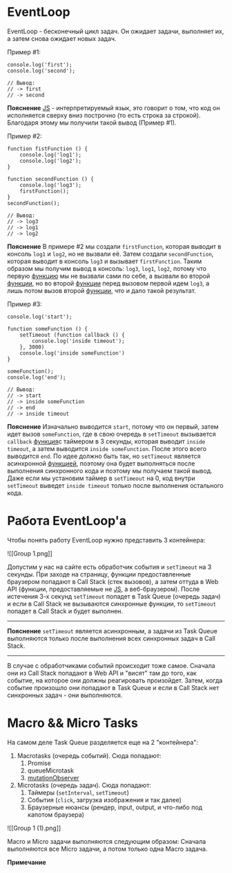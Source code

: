 # EventLoop
EventLoop - бесконечный цикл задач. Он ожидает задачи, выполняет их, а затем снова ожидает новых задач.

Пример #1:
```
console.log('first');
console.log('second');

// Вывод:
// -> first
// -> second
```

**Пояснение**
[JS](JS) - интерпретируемый язык, это говорит о том, что код он исполняется сверху вниз построчно (то есть строка за строкой). Благодаря этому мы получили такой вывод (Пример #1).

Пример #2:
```
function fistFunction () {
	console.log('log1');
	console.log('log2');
}

function secondFunction () {
	console.log('log3');
	firstFunction();
}
secondFunction();

// Вывод:
// -> log3
// -> log1
// -> log2
```

**Пояснение**
В примере #2 мы создали `firstFunction`, которая выводит в консоль `log1` и `log2`, но не вызвали её. Затем создали `secondFunction`, которая выводит в консоль `log3` и вызывает `firstFunction`. Таким образом мы получим вывод в консоль: `log3`, `log1`, `log2`, потому что первую [функцию](Функции) мы не вызвали сами по себе, а вызвали во второй [функции](Функции), но во второй [функции](Функции) перед вызовом первой идем `log3`, а лишь потом вызов второй [функции](Функции), что и дало такой результат.

Пример #3:
```
console.log('start');

function someFunction () {
	setTimeout (function callback () {
		console.log('inside timeout');
	}, 3000)
	console.log('inside someFunction')
}

someFunction();
console.log('end');

// Вывод:
// -> start
// -> inside someFunction
// -> end
// -> inside timeout
```

**Пояснение**
Изначально выводится `start`, потому что он первый, затем идет вызов `someFunction`, где в свою очередь в `setTimeout` вызывается `callback` [функция](Функции)с таймером в 3 секунды, которая выводит `inside timeout`, а затем выводится `inside someFunction`. После этого всего выводится `end`. По идее должно быть так, но `setTimeout` является асинхронной [функцией](Функции), поэтому она будет выполняться после выполнения синхронного кода и поэтому мы получаем такой вывод. Даже если мы установим таймер в `setTimeout` на 0, код внутри `setTimeout` выведет `inside timeout` только после выполнения остального кода.

# Работа EventLoop'а
Чтобы понять работу EventLoop нужно представить 3 контейнера:

![[Group 1.png]]

Допустим у нас на сайте есть обработчик события и `setTimeout` на 3 секунды. При заходе на страницу, функции предоставленные браузером попадают в Call Stack (стек вызовов), а затем оттуда в Web API (функции, предоставляемые не [JS](JS), а веб-браузером). После истечения 3-х секунд `setTimeout` попадет в Task Queue (очередь задач) и если в Call Stack не вызываются синхронные функции, то `setTimeout` попадет в Call Stack и будет выполнен. 

<hr>

**Пояснение**
`setTimeout` является асинхронным, а задачи из Task Queue выполняются только после выполнения всех синхронных задач в Call Stack.

<hr>

В случае с обработчиками событий происходит тоже самое. Сначала они из Call Stack попадают в Web API и "висят" там до того, как событие, на которое они должны реагировать произойдет. Затем, когда событие произошло они попадают в Task Queue и если в Call Stack нет синхронных задач - они выполняются.

# Macro && Micro Tasks
На самом деле Task Queue разделяется еще на 2 "контейнера":
1. Macrotasks (очередь событий). Сюда попадают:
	1. Promise
	2. queueMicrotask
	3. [mutationObserver](MutationObserver)
2. Microtasks (очередь задач). Сюда попадают:
	1. Таймеры (`setInterval`, `setTimeout`)
	2. События (`click`, загрузка изображения и так далее)
	3. Браузерные нюансы (рендер, input, output, и что-либо под капотом браузера)

![[Group 1 (1).png]]

Macro и Micro задачи выполняются следующим образом:
	Сначала выполняются все Micro задачи, а потом только одна Macro задача.

**Примечание**
